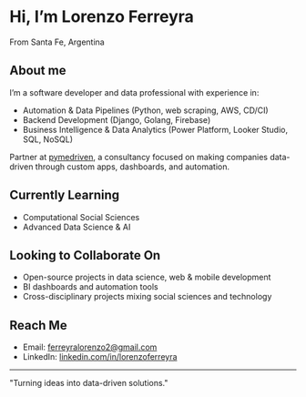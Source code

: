 # Hi, I’m Lorenzo Ferreyra  

From Santa Fe, Argentina  

## About me  
I’m a software developer and data professional with experience in:  
- Automation & Data Pipelines (Python, web scraping, AWS, CD/CI)  
- Backend Development (Django, Golang, Firebase)
- Business Intelligence & Data Analytics (Power Platform, Looker Studio, SQL, NoSQL)  

Partner at [pymedriven](https://www.pymedriven.com), a consultancy focused on making companies data-driven through custom apps, dashboards, and automation.  

## Currently Learning  
- Computational Social Sciences  
- Advanced Data Science & AI  

## Looking to Collaborate On  
- Open-source projects in data science, web & mobile development  
- BI dashboards and automation tools  
- Cross-disciplinary projects mixing social sciences and technology  

## Reach Me  
- Email: ferreyralorenzo2@gmail.com  
- LinkedIn: [linkedin.com/in/lorenzoferreyra](https://www.linkedin.com/in/lorenzoferreyra/)  

---

"Turning ideas into data-driven solutions."  
